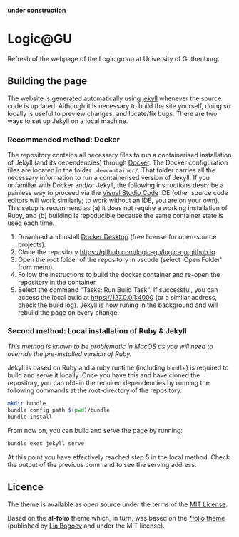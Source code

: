 
**under construction**

# Logic@GU

Refresh of the webpage of the Logic group at University of Gothenburg.

## Building the page

The website is generated automatically using [jekyll](https://jekyllrb.com/) whenever 
the source code is updated. Although it is necessary to build the site yourself, doing
so locally is useful to preview changes, and locate/fix bugs. There are two ways to set
up Jekyll on a local machine.

### Recommended method: Docker

The repository contains all necessary files to run a containerised installation of Jekyll
(and its dependencies) through [Docker](https://www.docker.com). The Docker configuration
files are located in the folder `.devcontainer/`. That folder carries all the necessary
information to run a containerised version of Jekyll. If you unfamiliar with Docker and/or
Jekyll, the following instructions describe a painless way to proceed via the
[Visual Studio Code](https://code.visualstudio.com) IDE
(other source code editors will work similarly; to work without an IDE, you are on your own).
This setup is recommend as 
(a) it does not require a working installation of Ruby, and 
(b) building is repoducible because the same container state is used each time.

1. Download and install [Docker Desktop](https://www.docker.com/products/docker-desktop/) 
(free license for open-source projects).
2. Clone the repository <https://github.com/logic-gu/logic-gu.github.io>
3. Open the root folder of the repository in vscode (select 'Open Folder' from menu).
4. Follow the instructions to build the docker container and re-open the repository
in the container
5. Select the command "Tasks: Run Build Task". If successful, you can access the local build
at <https://127.0.0.1:4000> (or a similar address, check the build log). Jekyll is now runing 
in the background and will rebuild the page on every change.

### Second method: Local installation of Ruby & Jekyll

*This method is known to be problematic in MacOS as you will need to override the pre-installed version of Ruby.*

Jekyll is based on Ruby and a ruby
runtime (including `bundle`) is required to build and serve it locally. Once you
have this and have cloned the repository, you can obtain the required
dependencies by running the following commands at the root-directory of the
repository:

```bash
mkdir bundle
bundle config path $(pwd)/bundle
bundle install
```

From now on, you can build and serve the page by running:

```bash
bundle exec jekyll serve
```

At this point you have effectively reached step 5 in the local method. Check the output of the 
previous command to see the serving address.

## Licence

The theme is available as open source under the terms of the [MIT License](https://github.com/alshedivat/al-folio/blob/master/LICENSE).

Based on the **al-folio** theme which, in turn, was based on the [\*folio theme](https://github.com/bogoli/-folio) (published by [Lia Bogoev](https://liabogoev.com) and under the MIT license).
